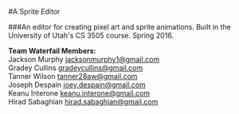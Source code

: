 #A Sprite Editor

###An editor for creating pixel art and sprite animations. Built in the University of Utah's CS 3505 course. Spring 2016.


<b>Team Waterfail Members:</b><br>
Jackson Murphy <jacksonmurphy1@gmail.com><br>
Gradey Cullins <gradeycullins@gmail.com><br>
Tanner Wilson <tanner28aw@gmail.com><br>
Joseph Despain <joey.despain@gmail.com><br>
Keanu Interone <keanu.interone@gmail.com><br>
Hirad Sabaghian <hirad.sabaghian@gmail.com>
